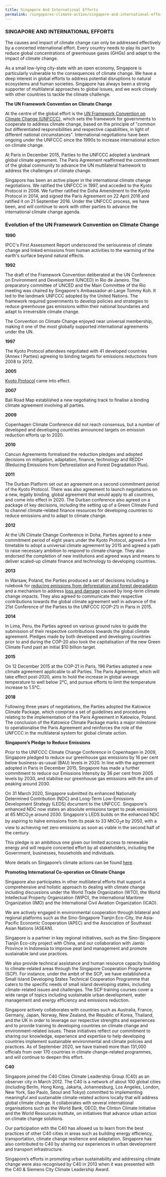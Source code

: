 ```yaml
---
title: Singapore And International Efforts
permalink: /singapores-climate-action/singapore-and-international-efforts/
---
```


### SINGAPORE AND INTERNATIONAL EFFORTS

The causes and impact of climate change can only be addressed effectively by a concerted international effort. Every country needs to play its part to reduce global concentrations of greenhouse gases (GHGs) and adapt to the impact of climate change.

As a small low-lying city-state with an open economy, Singapore is particularly vulnerable to the consequences of climate change. We have a deep interest in global efforts to address potential disruptions to natural ecosystems and human societies. Singapore has always been a strong supporter of multilateral approaches to global issues, and we work closely with other countries to tackle the climate challenge.

**The UN Framework Convention on Climate Change**

At the centre of the global effort is the [<a href="http://unfccc.int/" target="_blank">UN Framework Convention on Climate Change (UNFCCC)</a>](http://unfccc.int/), which sets the framework for governments to cooperate to address climate change, based on the principle of "common but differentiated responsibilities and respective capabilities, in light of different national circumstances". International negotiations have been ongoing under the UNFCCC since the 1990s to increase international action on climate change.

At Paris in December 2015, Parties to the UNFCCC adopted a landmark global climate agreement. The Paris Agreement  reaffirmed the commitment of the global community to advance the UN multilateral framework to address the challenges of climate change.

Singapore has been an active player in the international climate change negotiations. We ratified the UNFCCC in 1997, and acceded to the Kyoto Protocol in 2006. We further ratified the Doha Amendment to the Kyoto Protocol in 2014, and signed the Paris Agreement on 22 April 2016 and ratified it on 21 September 2016. Under the UNFCCC process, we have been, and will continue to work with other parties to advance the international climate change agenda.

### Evolution of the UN Framework Convention on Climate Change

**1990**

IPCC's First Assessment Report underscored the seriousness of climate change and linked emissions from human activities to the warming of the earth's surface beyond natural effects.

**1992**

The draft of the Framework Convention deliberated at the UN Conference on Environment and Development (UNCED) in Rio de Janeiro. The preparatory committee of UNCED and the Main Committee of the Rio meeting was chaired by Singapore's Ambassador-at-Large Tommy Koh. It led to the landmark UNFCCC adopted by the United Nations. The framework required governments to develop policies and strategies to reduce greenhouse gas emissions within their national boundaries and adapt to irreversible climate change.

The Convention on Climate Change enjoyed near universal membership, making it one of the most globally supported international agreements under the UN.

**1997**

The Kyoto Protocol attendees negotiated with 41 developed countries (Annex I Parties) agreeing to binding targets for emissions reductions from 2008 to 2012.

**2005**

[<a href="http://unfccc.int/kyoto_protocol/items/2830.php" target="_blank">Kyoto Protocol</a>](http://unfccc.int/kyoto_protocol/items/2830.php) came into effect.

**2007**

Bali Road Map established a new negotiating track to finalise a binding climate agreement involving all parties.

**2009**

Copenhagen Climate Conference did not reach consensus, but a number of developed and developing countries announced targets on emission reduction efforts up to 2020.

**2010**

Cancun Agreements formalised the reduction pledges and adopted decisions on mitigation, adaptation, finance, technology and REDD+ (Reducing Emissions from Deforestation and Forest Degradation Plus).

**2011**

The Durban Platform set out an agreement on a second commitment period of the Kyoto Protocol. There was also agreement to launch negotiations on a new, legally binding, global agreement that would apply to all countries, and come into effect in 2020. The Durban conference also agreed on a package of key decisions, including the setting up of a Green Climate Fund to channel climate-related finance resources for developing countries to reduce emissions and to adapt to climate change.

**2012**

At the UN Climate Change Conference in Doha, Parties agreed to a new commitment period of eight years under the Kyoto Protocol, agreed a firm timetable to adopt a universal climate agreement by 2015 and agreed a path to raise necessary ambition to respond to climate change. They also endorsed the completion of new institutions and agreed ways and means to deliver scaled-up climate finance and technology to developing countries.

**2013**

In Warsaw, Poland, the Parties produced a set of decisions including a rulebook for [<a href="https://redd.unfccc.int/" target="_blank">reducing emissions from deforestation and forest degradation</a>](https://redd.unfccc.int/) and a mechanism to address [<a href="http://unfccc.int/adaptation/workstreams/loss_and_damage/items/6056.php" target="_blank">loss and damage</a>](http://unfccc.int/adaptation/workstreams/loss_and_damage/items/6056.php) caused by long-term climate change impacts. They also agreed to communicate their respective contributions towards the global climate agreement well in advance of the 21st Conference of the Parties to the UNFCCC (COP-21) in Paris in 2015.

**2014**

In Lima, Peru, the Parties agreed on various ground rules to guide the submission of their respective contributions towards the global climate agreement. Pledges made by both developed and developing countries prior to and during the COP-20 also took the capitalisation of the new Green Climate Fund past an initial $10 billion target.

**2015**

On 12 December 2015 at the COP-21 in Paris, 196 Parties adopted a new climate agreement applicable to all Parties. The Paris Agreement, which will take effect post-2020, aims to hold the increase in global average temperature to well below 2°C, and pursue efforts to limit the temperature increase to 1.5°C.

**2018**

Following three years of negotiations, the Parties adopted the Katowice Climate Package, which comprise a set of guidelines and procedures relating to the implementation of the Paris Agreement in Katowice, Poland. The conclusion of the Katowice Climate Package marks a major milestone to operationalise the Paris Agreement and reinforces the role of the UNFCCC in the multilateral system for global climate action. 

**Singapore’s Pledge to Reduce Emissions**

Prior to the UNFCCC Climate Change Conference in Copenhagen in 2009, Singapore pledged to reduce our greenhouse gas emissions by 16 per cent below business-as-usual (BAU) levels in 2020. In line with the agreement adopted in Paris in December 2015, Singapore has made a further commitment to reduce our Emissions Intensity by 36 per cent from 2005 levels by 2030, and stabilise our greenhouse gas emissions with the aim of peaking around 2030. 

On 31 March 2020, Singapore submitted its enhanced Nationally Determined Contribution (NDC) and Long-Term Low-Emissions Development Strategy (LEDS) document to the UNFCCC. Singapore's enhanced NDC now states an absolute emissions target to peak emissions at 65 MtCO<sub>2</sub>e around 2030. Singapore's LEDS builds on the enhanced NDC by aspiring to halve emissions from its peak to 33 MtCO<sub>2</sub>e by 2050, with a view to achieving net zero emissions as soon as viable in the second half of the century.

This pledge is an ambitious one given our limited access to renewable energy and will require concerted effort by all stakeholders, including the Government, businesses, households and individuals.

More details on Singapore’s climate actions can be found [<a href="/singapores-climate-action/mitigation-efforts/" target="_blank">here</a>](/singapores-climate-action/mitigation-efforts/).

**Promoting International Co-operation on Climate Change**

Singapore also participates in other multilateral efforts that support a comprehensive and holistic approach to dealing with climate change including discussions under the World Trade Organization (WTO), the World Intellectual Property Organization (WIPO), the International Maritime Organization (IMO) and the International Civil Aviation Organization (ICAO).

We are actively engaged in environmental cooperation through bilateral and regional platforms such as the Sino-Singapore Tianjin Eco-City, the Asia-Pacific Economic Cooperation (APEC) and the Association of Southeast Asian Nations (ASEAN).

Singapore is a partner in key regional initiatives, such as the Sino-Singapore Tianjin Eco-city project with China, and our collaboration with Jambi Province in Indonesia to improve peat land management and promote sustainable land use practices.

We also provide technical assistance and human resource capacity building to climate-related areas through the Singapore Cooperation Programme (SCP). For instance, under the ambit of the SCP, we have established a Small Island Developing States Technical Cooperation Programme that caters to the specific needs of small island developing states, including climate-related issues and challenges. The SCP training courses cover a wide range of topics including sustainable urban development, water management and energy efficiency and emissions reduction.

Singapore actively collaborates with countries such as Australia, France, Germany, Japan, Norway, New Zealand, the Republic of Korea, Thailand,  and the UK in order to leverage our respective strengths and experiences and to provide training to developing countries on climate change and environment-related issues. These initiatives reflect our commitment to sharing our knowledge, experience and expertise  to help developing countries implement sustainable environmental and climate policies and practices.
As of September 2020, we have trained more than 131,000 officials from over 170 countries in climate change-related programmes, and will continue to deepen this effort.

**C40**

Singapore joined the C40 Cities Climate Leadership Group (C40) as an observer city in March 2012. The C40 is a network of about 100 global cities (including Berlin, Hong Kong, Jakarta, Johannesburg, Los Angeles, London, New York, Sao Paulo, Seoul and Tokyo) committed to implementing meaningful and sustainable climate-related actions locally that will address global climate change. It collaborates with several international organisations such as the World Bank, OECD, the Clinton Climate Initiative and the World Resources Institute, on initiatives that advance urban action on climate change solutions.

Our participation with the C40 has allowed us to learn from the best practices of other C40 cities in areas such as building energy efficiency, transportation, climate change resilience and adaptation. Singapore has also contributed to C40 by sharing our experiences in urban development and transport infrastructure.

Singapore’s efforts in promoting urban sustainability and addressing climate change were also recognised by C40 in 2013 when it was presented with the C40 & Siemens City Climate Leadership Award.


